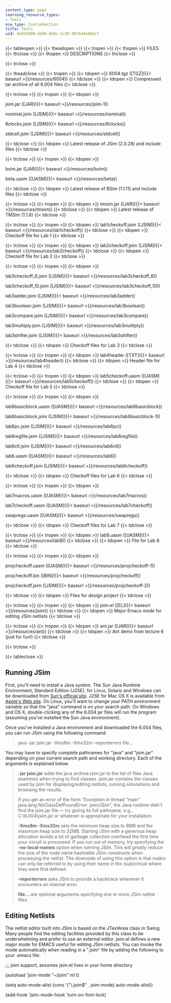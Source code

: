 ```yaml
---
content_type: page
learning_resource_types:
- Tools
ocw_type: CourseSection
title: Tools
uid: 4a943900-de94-8e8c-5c50-0874d4a8bdcf
---
```


{{< tableopen >}}
{{< theadopen >}}
{{< tropen >}}
{{< thopen >}}
FILES
{{< thclose >}}
{{< thopen >}}
DESCRIPTIONS
{{< thclose >}}

{{< trclose >}}

{{< theadclose >}}
{{< tropen >}}
{{< tdopen >}}
6004.tgz ([TGZ]({{< baseurl >}}/resources/6004))
{{< tdclose >}}
{{< tdopen >}}
Compressed tar archive of all 6.004 files
{{< tdclose >}}

{{< trclose >}}
{{< tropen >}}
{{< tdopen >}}


jsim.jar ([JAR]({{< baseurl >}}/resources/jsim-1))

nominal.jsim ([JSIM]({{< baseurl >}}/resources/nominal))

8clocks.jsim ([JSIM]({{< baseurl >}}/resources/8clocks))

stdcell.jsim ([JSIM]({{< baseurl >}}/resources/stdcell))


{{< tdclose >}}
{{< tdopen >}}
Latest release of JSim (2.0.28) and include files
{{< tdclose >}}

{{< trclose >}}
{{< tropen >}}
{{< tdopen >}}


bsim.jar ([JAR]({{< baseurl >}}/resources/bsim))

beta.uasm ([UASM]({{< baseurl >}}/resources/beta))


{{< tdclose >}}
{{< tdopen >}}
Latest release of BSim (1.1.11) and include files
{{< tdclose >}}

{{< trclose >}}
{{< tropen >}}
{{< tdopen >}}
tmsim.jar ([JAR]({{< baseurl >}}/resources/tmsim))
{{< tdclose >}}
{{< tdopen >}}
Latest release of TMSim (1.1.8)
{{< tdclose >}}

{{< trclose >}}
{{< tropen >}}
{{< tdopen >}}
lab1checkoff.jsim ([JSIM]({{< baseurl >}}/resources/lab1checkoff))
{{< tdclose >}}
{{< tdopen >}}
Checkoff file for Lab 1
{{< tdclose >}}

{{< trclose >}}
{{< tropen >}}
{{< tdopen >}}
lab2checkoff.jsim ([JSIM]({{< baseurl >}}/resources/lab2checkoff))
{{< tdclose >}}
{{< tdopen >}}
Checkoff file for Lab 2
{{< tdclose >}}

{{< trclose >}}
{{< tropen >}}
{{< tdopen >}}


lab3checkoff\_6.jsim ([JSIM]({{< baseurl >}}/resources/lab3checkoff_6))

lab3checkoff\_10.jsim ([JSIM]({{< baseurl >}}/resources/lab3checkoff_10))

lab3adder.jsim ([JSIM]({{< baseurl >}}/resources/lab3adder))

lab3boolean.jsim ([JSIM]({{< baseurl >}}/resources/lab3boolean))

lab3compare.jsim ([JSIM]({{< baseurl >}}/resources/lab3compare))

lab3multiply.jsim ([JSIM]({{< baseurl >}}/resources/lab3multiply))

lab3shifter.jsim ([JSIM]({{< baseurl >}}/resources/lab3shifter))


{{< tdclose >}}
{{< tdopen >}}
Checkoff files for Lab 3
{{< tdclose >}}

{{< trclose >}}
{{< tropen >}}
{{< tdopen >}}
lab4header ([TXT]({{< baseurl >}}/resources/lab4header))
{{< tdclose >}}
{{< tdopen >}}
Header file for Lab 4
{{< tdclose >}}

{{< trclose >}}
{{< tropen >}}
{{< tdopen >}}
lab5checkoff.uasm ([UASM]({{< baseurl >}}/resources/lab5checkoff))
{{< tdclose >}}
{{< tdopen >}}
Checkoff file for Lab 5
{{< tdclose >}}

{{< trclose >}}
{{< tropen >}}
{{< tdopen >}}


lab6basicblock.uasm ([UASM]({{< baseurl >}}/resources/lab6basicblock))

lab6basicblock.jsim ([JSIM]({{< baseurl >}}/resources/lab6basicblock-1))

lab6pc.jsim ([JSIM]({{< baseurl >}}/resources/lab6pc))

lab6regfile.jsim ([JSIM]({{< baseurl >}}/resources/lab6regfile))

lab6ctl.jsim ([JSIM]({{< baseurl >}}/resources/lab6ctl))

lab6.uasm ([UASM]({{< baseurl >}}/resources/lab6))

lab6checkoff.jsim ([JSIM]({{< baseurl >}}/resources/lab6checkoff))


{{< tdclose >}}
{{< tdopen >}}
Checkoff files for Lab 6
{{< tdclose >}}

{{< trclose >}}
{{< tropen >}}
{{< tdopen >}}


lab7macros.uasm ([UASM]({{< baseurl >}}/resources/lab7macros))

lab7checkoff.uasm ([UASM]({{< baseurl >}}/resources/lab7checkoff))

swapregs.uasm ([UASM]({{< baseurl >}}/resources/swapregs))


{{< tdclose >}}
{{< tdopen >}}
Checkoff files for Lab 7
{{< tdclose >}}

{{< trclose >}}
{{< tropen >}}
{{< tdopen >}}
lab8.uasm ([UASM]({{< baseurl >}}/resources/lab8))
{{< tdclose >}}
{{< tdopen >}}
File for Lab 8
{{< tdclose >}}

{{< trclose >}}
{{< tropen >}}
{{< tdopen >}}


projcheckoff.uasm ([UASM]({{< baseurl >}}/resources/projcheckoff-1))

projcheckoff.bin ([BIN]({{< baseurl >}}/resources/projcheckoff))

projcheckoff.jsim ([JSIM]({{< baseurl >}}/resources/projcheckoff-2))


{{< tdclose >}}
{{< tdopen >}}
Files for design project
{{< tdclose >}}

{{< trclose >}}
{{< tropen >}}
{{< tdopen >}}
jsim.el ([EL]({{< baseurl >}}/resources/jsim))
{{< tdclose >}}
{{< tdopen >}}
Major Emacs mode for editing JSim netlists
{{< tdclose >}}

{{< trclose >}}
{{< tropen >}}
{{< tdopen >}}
ant.jar ([JAR]({{< baseurl >}}/resources/ant))
{{< tdclose >}}
{{< tdopen >}}
Ant demo from lecture 6 (just for fun!)
{{< tdclose >}}

{{< trclose >}}

{{< tableclose >}}

Running JSim
------------

First, you'll need to install a Java system. The Sun Java Runtime Environment, Standard Edition (J2SE), for Linux, Solaris and Windows can be downloaded from [Sun's official site](http://java.sun.com/javase/index.jsp). J2SE for Mac OS X is available from [Apple's Web site](http://developer.apple.com/java/). On Linux, you'll want to change your PATH environment variable so that the "java" command is on your search path. On Windows and OS X, double-clicking any of the 6.004 jar files will run the program (assuming you've installed the Sun Java environment).

Once you've installed a Java environment and downloaded the 6.004 files, you can run JSim using the following command:

> java -jar jsim.jar -Xms8m -Xmx32m -reporterrors file...

You may have to specify complete pathnames for "java" and "jsim.jar" depending on your current search path and working directory. Each of the arguments is explained below.

> \-**jar jsim.jar** adds the java archive jsim.jar to the list of files Java examines when trying to find classes. jsim.jar contains the classes used by jsim for displaying/editing netlists, running simulations and browsing the results.
> 
> If you get an error of the form "Exception in thread "main" java.lang.NoClassDefFoundError: jsim/JSim", the Java runtime didn't find the jsim.jar file — try giving its full pathname, e.g., C:\\6.004\\jsim.jar or whatever is appropriate for your installation.
> 
> **\-Xms8m -Xmx32m** sets the minimum heap size to 8MB and the maximum heap size to 32MB. Starting JSim with a generous heap allocation avoids a lot of garbage collection overhead the first time your circuit is processed. If you run out of memory, try specifying the **\-no-local-names** option when running JSim. This will greatly reduce the size of the node name hashtable JSim constructs when processing the netlist. The downside of using this option is that nodes can only be referred to by using their name in the (sub)circuit where they were first defined.
> 
> **\-reporterrors** asks JSim to provide a backtrace whenever it encounters an internal error.
> 
> **file...** are optional arguments specifying one or more JSim netlist files.

Editing Netlists
----------------

The netlist editor built into JSim is based on the JTextArea class in Swing. Many people find the editing facilities provided by this class to be underwhelming and prefer to use an external editor. jsim.el defines a new major mode for EMACS useful for editing JSim netlists. You can invoke the mode automatically when reading in a ".jsim" file by adding the following to your .emacs file:

;;; jsim support, assumes jsim.el lives in your home directory

(autoload 'jsim-mode "~/jsim" nil t)

(setq auto-mode-alist (cons '("\\.jsim$" . jsim-mode) auto-mode-alist))

(add-hook 'jsim-mode-hook 'turn-on-font-lock)